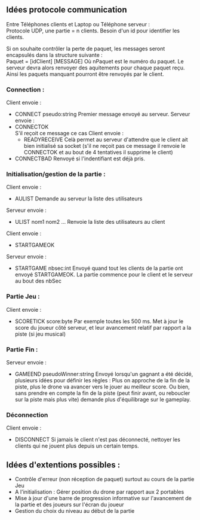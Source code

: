 ## Idées protocole communication  
Entre Téléphones clients et Laptop ou Téléphone serveur :  
Protocole UDP, une partie = n clients. Besoin d'un id pour identifier les clients.

Si on souhaite contrôler la perte de paquet, les messages seront encapsulés dans la structure suivante :  
Paquet = [idClient] [MESSAGE]
Où nPaquet est le numéro du paquet. Le serveur devra alors renvoyer des aquitements pour chaque paquet reçu.  
Ainsi les paquets manquant pourront être renvoyés par le client.

### Connection :
Client envoie :
- CONNECT pseudo:string
Premier message envoyé au serveur.
Serveur envoie :
- CONNECTOK  
  S'il reçoit ce message ce cas Client envoie :
  - READYRECEIVE Celà permet au serveur d'attendre que le client ait bien initialisé sa socket (s'il ne reçoit pas ce message il renvoie le CONNECTOK et au bout de 4 tentatives il supprime le client)
- CONNECTBAD
Renvoyé si l'indentifiant est déjà pris.

### Initialisation/gestion de la partie :
Client envoie :
- AULIST
Demande au serveur la liste des utilisateurs

Serveur envoie :
- ULIST nom1 nom2 ...
Renvoie la liste des utilisateurs au client

Client envoie :
- STARTGAMEOK

Serveur envoie :
- STARTGAME nbsec:int
Envoyé quand tout les clients de la partie ont envoyé STARTGAMEOK. La partie commence pour le client et le serveur au bout des nbSec

### Partie Jeu :
Client envoie :
- SCORETICK score:byte
Par exemple toutes les 500 ms.
Met à jour le score du joueur côté serveur, et leur avancement relatif par rapport a la piste (si jeu musical)

### Partie Fin :
Serveur envoie :
- GAMEEND pseudoWinner:string
Envoyé lorsqu'un gagnant a été décidé, plusieurs idées pour définir les règles : Plus on approche de la fin de la piste, plus le drone va avancer vers le jouer au meilleur score. Ou bien, sans prendre en compte la fin de la piste (peut finir avant, ou reboucler sur la piste mais plus vite) demande plus d'équilibrage sur le gameplay.

### Déconnection
Client envoie :
- DISCONNECT
Si jamais le client n'est pas déconnecté, nettoyer les clients qui ne jouent plus depuis un certain temps.

## Idées d'extentions possibles :
- Contrôle d'erreur (non réception de paquet) surtout au cours de la partie Jeu
- A l'initialisation : Gérer position du drone par rapport aux 2 portables
- Mise à jour d'une barre de progression informative sur l'avancement de la partie et des joueurs sur l'écran du joueur
- Gestion du choix du niveau au début de la partie
